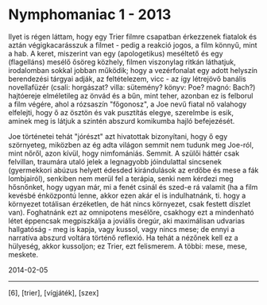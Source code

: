 # Nymphomaniac 1 - 2013

Ilyet is régen láttam, hogy egy Trier filmre csapatban érkezzenek fiatalok és aztán végigkacarásszuk a filmet - pedig a reakció jogos, a film könnyű, mint a hab. A keret, miszerint van egy (apologetikus) meséltető és egy (flagelláns) mesélő ősöreg közhely, filmen viszonylag ritkán láthatjuk, irodalomban sokkal jobban működik; hogy a vezérfonalat egy adott helyszín berendezési tárgyai adják, az feltételezem, vicc - az így létrejövő banális novellafüzér (csali: horgászat? villa: sütemény? könyv: Poe? magnó: Bach?) hajtóereje elméletileg az önvád és a bűn, mint teher, azonban ez is felborul a film végére, ahol a rózsaszín "főgonosz", a Joe nevű fiatal nő valahogy elfelejti, hogy ő az ösztön és vak pusztítás elegye, szerelmbe is esik, aminek meg is látjuk a szintén abszurd komikumba hajló befejezését. 

Joe történetei tehát "jórészt" azt hivatottak bizonyítani, hogy ő egy szörnyeteg, miközben az ég adta világon semmit nem tudunk meg Joe-ról, mint nőről, azon kívül, hogy nimfomániás. Semmit. A szülői háttér csak felvillan, traumára utaló jelek a legnagyobb jóindulattal sincsenek (gyermekkori abúzus helyett édesded kirándulások az erdőbe és mese a fák lombjairól), senkiben nem merül fel a terápia, senki nem kérdezi meg hősnőnket, hogy ugyan már, mi a fenét csinál és szed-e rá valamit (ha a film kevésbé énközpontú lenne, akkor ezen akár el is indulhatnánk, ti. hogy a környezet totálisan érzéketlen, de hát nincs környezet, csak festett díszlet van). Foghatnánk ezt az omnipotens mesélőre, csakhogy ezt a mindenható létet éppencsak megpiszkálja a joviális öregúr, aki maximálisan udvarias hallgatóság - meg is kapja, vagy kussol, vagy nincs mese; de ennyi a narratíva abszurd voltára történő reflexió. Ha tehát a nézőnek kell ez a hülyeség, akkor kussoljon; ez Trier, ezt felismerem. A többi: mese, mese, meskete.

2014-02-05 

----

[6], [trier], [vígjáték], [szex]
